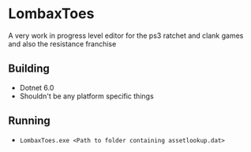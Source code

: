 # LombaxToes
A very work in progress level editor for the ps3 ratchet and clank games and also the resistance franchise

## Building
* Dotnet 6.0
* Shouldn't be any platform specific things

## Running
* `LombaxToes.exe <Path to folder containing assetlookup.dat>`